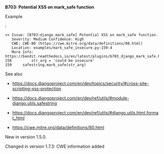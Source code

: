 **B703: Potential XSS on mark_safe function**

Example

:

    >> Issue: [B703:django_mark_safe] Potential XSS on mark_safe function.
       Severity: Medium Confidence: High
       CWE: CWE-80 (https://cwe.mitre.org/data/definitions/80.html)
       Location: examples/mark_safe_insecure.py:159:4
       More Info: https://bandit.readthedocs.io/en/latest/plugins/b703_django_mark_safe.html
    158         str_arg = 'could be insecure'
    159     safestring.mark_safe(str_arg)

See also

- <a
  href="https://docs.djangoproject.com/en/dev/topics/security/#cross-site-scripting-xss-protection"
  class="reference external"
  shape="rect">https://docs.djangoproject.com/en/dev/topics/security/#cross-site-scripting-xss-protection</a>

- <a
  href="https://docs.djangoproject.com/en/dev/ref/utils/#module-django.utils.safestring"
  class="reference external"
  shape="rect">https://docs.djangoproject.com/en/dev/ref/utils/#module-django.utils.safestring</a>

- <a
  href="https://docs.djangoproject.com/en/dev/ref/utils/#django.utils.html.format_html"
  class="reference external"
  shape="rect">https://docs.djangoproject.com/en/dev/ref/utils/#django.utils.html.format_html</a>

- <a href="https://cwe.mitre.org/data/definitions/80.html"
  class="reference external"
  shape="rect">https://cwe.mitre.org/data/definitions/80.html</a>

New in version 1.5.0.

Changed in version 1.7.3: CWE information added
